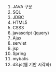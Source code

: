 1. JAVA 구문
2. SQL 
3. JDBC 
4. HTML5 
5. CSS3 
6. javascript (jquery) 
7. Ajax
8. servlet 
9.  jsp
10. Spring
11. mybatis
12. d3.js(웹 기반 시각화)

